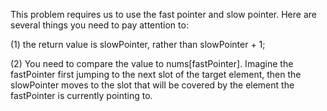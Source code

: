 This problem requires us to use the fast pointer and slow pointer.
Here are several things you need to pay attention to:

(1) the return value is slowPointer, rather than slowPointer + 1;

(2) You need to compare the value to nums[fastPointer]. 
Imagine the fastPointer first jumping to the next slot of the target element, 
then the slowPointer moves to the slot that will be covered by the element the fastPointer is currently pointing to.